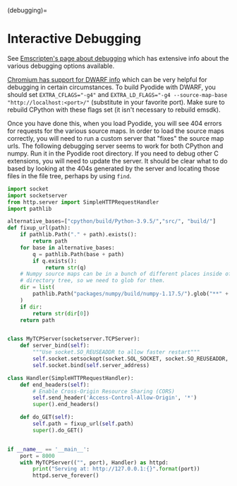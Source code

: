 (debugging)=

# Interactive Debugging

See [Emscripten's page about
debugging](https://emscripten.org/docs/porting/Debugging.html) which has
extensive info about the various debugging options available.

[Chromium has support for DWARF
info](https://developer.chrome.com/blog/webassembly/) which can be very helpful
for debugging in certain circumstances. To build Pyodide with DWARF, you should
set `EXTRA_CFLAGS="-g4"` and `EXTRA_LD_FLAGS="-g4 --source-map-base "http://localhost:<port>/"` (substitute in your favorite port). Make sure to
rebuild CPython with these flags set (it isn't necessary to rebuild emsdk).

Once you have done this, when you load Pyodide, you will see 404 errors for
requests for the various source maps. In order to load the source maps
correctly, you will need to run a custom server that "fixes" the source map
urls. The following debugging server seems to work for both CPython and numpy.
Run it in the Pyodide root directory. If you need to debug other C extensions,
you will need to update the server. It should be clear what to do based by
looking at the 404s generated by the server and locating those files in the file
tree, perhaps by using `find`.

```py
import socket
import socketserver
from http.server import SimpleHTTPRequestHandler
import pathlib

alternative_bases=["cpython/build/Python-3.9.5/","src/", "build/"]
def fixup_url(path):
    if pathlib.Path("." + path).exists():
        return path
    for base in alternative_bases:
        q = pathlib.Path(base + path)
        if q.exists():
            return str(q)
    # Numpy source maps can be in a bunch of different places inside of the
    # directory tree, so we need to glob for them.
    dir = list(
        pathlib.Path("packages/numpy/build/numpy-1.17.5/").glob("**" + path)
    )
    if dir:
        return str(dir[0])
    return path


class MyTCPServer(socketserver.TCPServer):
    def server_bind(self):
        """Use socket.SO_REUSEADDR to allow faster restart"""
        self.socket.setsockopt(socket.SOL_SOCKET, socket.SO_REUSEADDR, 1)
        self.socket.bind(self.server_address)

class Handler(SimpleHTTPRequestHandler):
    def end_headers(self):
        # Enable Cross-Origin Resource Sharing (CORS)
        self.send_header('Access-Control-Allow-Origin', '*')
        super().end_headers()

    def do_GET(self):
        self.path = fixup_url(self.path)
        super().do_GET()


if __name__ == '__main__':
    port = 8000
    with MyTCPServer(("", port), Handler) as httpd:
        print("Serving at: http://127.0.0.1:{}".format(port))
        httpd.serve_forever()
```
